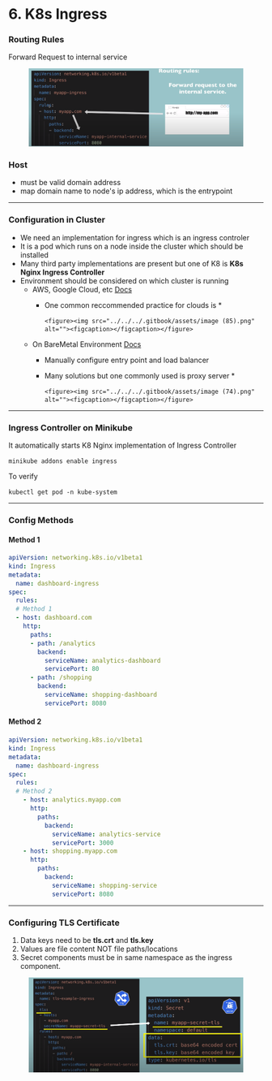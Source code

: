 # 6. K8s Ingress

### Routing Rules

Forward Request to internal service&#x20;

<figure><img src="../../../.gitbook/assets/image (2).png" alt=""><figcaption></figcaption></figure>

### Host

* must be valid domain address
* map domain name to node's ip address, which is the entrypoint

***

### Configuration in Cluster

* We need an implementation for ingress which is an ingress controler
* It is a pod which runs on a node inside the cluster which should be installed
* Many third party implementations are present but one of K8 is **K8s Nginx Ingress Controller**
* Environment should be considered on which cluster is running
  * AWS, Google Cloud, etc [Docs](https://kubernetes.io/docs/concepts/services-networking/ingress-controllers/)
    * One common reccommended practice for clouds is&#x20;
      *

          <figure><img src="../../../.gitbook/assets/image (85).png" alt=""><figcaption></figcaption></figure>
  * On BareMetal Environment [Docs](https://kubernetes.github.io/ingress-nginx/deploy/baremetal/)
    * Manually configure entry point and load balancer
    * Many solutions but one commonly used is proxy server&#x20;
      *

          <figure><img src="../../../.gitbook/assets/image (74).png" alt=""><figcaption></figcaption></figure>

***

### Ingress Controller on Minikube

It automatically starts K8 Nginx implementation of Ingress Controller

```
minikube addons enable ingress
```

To verify

```
kubectl get pod -n kube-system
```

***

### Config Methods

#### Method 1

```yaml
apiVersion: networking.k8s.io/v1beta1
kind: Ingress
metadata:
  name: dashboard-ingress
spec:
  rules:
  # Method 1
  - host: dashboard.com
    http:
      paths:
      - path: /analytics
        backend:
          serviceName: analytics-dashboard
          servicePort: 80
      - path: /shopping
        backend:
          serviceName: shopping-dashboard
          servicePort: 8080
```

#### Method 2

```yaml
apiVersion: networking.k8s.io/v1beta1
kind: Ingress
metadata:
  name: dashboard-ingress
spec:
  rules:
  # Method 2
    - host: analytics.myapp.com
      http:
        paths:
          backend:
            serviceName: analytics-service
            servicePort: 3000
    - host: shopping.myapp.com
      http:
        paths:
          backend:
            serviceName: shopping-service
            servicePort: 8080
```

***

### Configuring TLS Certificate

1. Data keys need to be **tls.crt** and **tls.key**
2. Values are file content NOT file paths/locations
3. Secret components must be in same namespace as the ingress component.&#x20;

<figure><img src="../../../.gitbook/assets/image (102).png" alt=""><figcaption></figcaption></figure>
